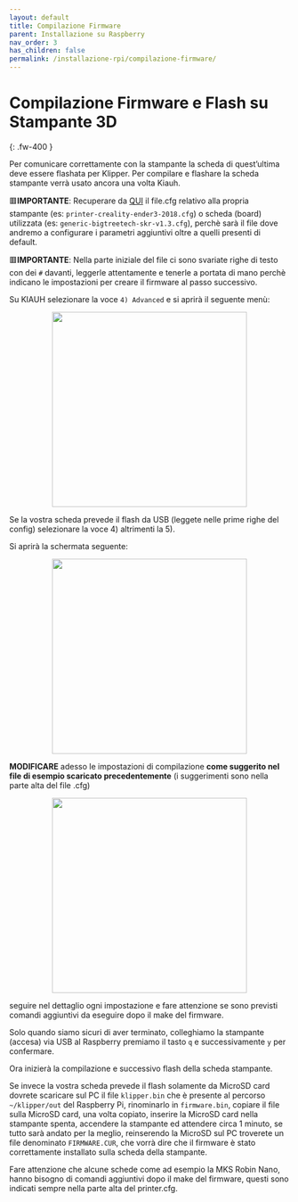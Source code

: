 ```yaml
---
layout: default
title: Compilazione Firmware
parent: Installazione su Raspberry
nav_order: 3
has_children: false
permalink: /installazione-rpi/compilazione-firmware/
---
```


# Compilazione Firmware e Flash su Stampante 3D
{: .fw-400 }

Per comunicare correttamente con la stampante la scheda di quest’ultima deve essere flashata per Klipper. 
Per compilare e flashare la scheda stampante verrà usato ancora una volta Kiauh.

🟥**IMPORTANTE**: Recuperare da [QUI](https://github.com/KevinOConnor/klipper/tree/master/config) il file.cfg relativo alla propria stampante (es: `printer-creality-ender3-2018.cfg`) o scheda (board) utilizzata (es: `generic-bigtreetech-skr-v1.3.cfg`), perchè sarà il file dove andremo a configurare i parametri aggiuntivi oltre a quelli presenti di default.

🟥**IMPORTANTE**: Nella parte iniziale del file ci sono svariate righe di testo con dei `#` davanti, leggerle attentamente e tenerle a portata di mano perchè indicano le impostazioni per creare il firmware al passo successivo.

Su KIAUH selezionare la voce `4) Advanced` e si aprirà il seguente menù:

<p align="center">
<img src="https://raw.githubusercontent.com/sugar012/klipperITA/main/images/image24.png" height="350">
</p>

Se la vostra scheda prevede il flash da USB (leggete nelle prime righe del config) selezionare la voce 4) altrimenti la 5).

Si aprirà la schermata seguente:

<p align="center">
<img src="https://raw.githubusercontent.com/sugar012/klipperITA/main/images/image16.png" height="350">
</p>

**MODIFICARE** adesso le impostazioni di compilazione **come suggerito nel file di esempio scaricato precedentemente** (i suggerimenti sono nella parte alta del file .cfg)

<p align="center">
<img src="https://raw.githubusercontent.com/sugar012/klipperITA/main/images/image27.png" height="350">
</p>

seguire nel dettaglio ogni impostazione e fare attenzione se sono previsti comandi aggiuntivi da eseguire dopo il make del firmware.

Solo quando siamo sicuri di aver terminato, colleghiamo la stampante (accesa) via USB al Raspberry premiamo il tasto `q` e successivamente `y` per confermare. 

Ora inizierà la compilazione e successivo flash della scheda stampante.

Se invece la vostra scheda prevede il flash solamente da MicroSD card dovrete scaricare sul PC il file `klipper.bin` che è presente al percorso `~/klipper/out` del Raspberry Pi, rinominarlo in `firmware.bin`, copiare il file sulla MicroSD card, una volta copiato, inserire la MicroSD card nella stampante spenta, accendere la stampante ed attendere circa 1 minuto, se tutto sarà andato per la meglio, reinserendo la MicroSD sul PC troverete un file denominato `FIRMWARE.CUR`, che vorrà dire che il firmware è stato correttamente installato sulla scheda della stampante.

Fare attenzione che alcune schede come ad esempio la MKS Robin Nano, hanno bisogno di comandi aggiuntivi dopo il make del firmware, questi sono indicati sempre nella parte alta del printer.cfg.
